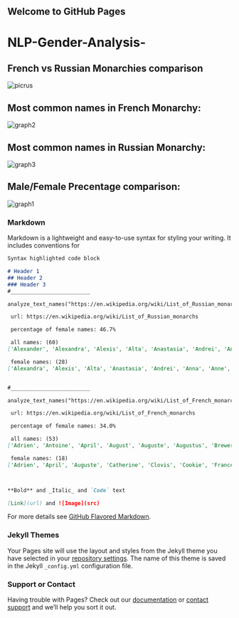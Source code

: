 ## Welcome to GitHub Pages

# NLP-Gender-Analysis-
## French vs Russian Monarchies comparison

![picrus](https://github.com/efipaka/NLP-Gender-Analysis-/blob/main/nobility_rus.jpeg)

## Most common names in French Monarchy:

![graph2](https://github.com/efipaka/NLP-Gender-Analysis-/blob/main/french_monarchy.png)

## Most common names in Russian Monarchy:

![graph3](https://github.com/efipaka/NLP-Gender-Analysis-/blob/main/russian_monarchy.png)

## Male/Female Precentage comparison:

![graph1](https://github.com/efipaka/NLP-Gender-Analysis-/blob/main/comparison_genders_monarchy.png)

### Markdown

Markdown is a lightweight and easy-to-use syntax for styling your writing. It includes conventions for

```markdown
Syntax highlighted code block

# Header 1
## Header 2
### Header 3
#_________________________

analyze_text_names("https://en.wikipedia.org/wiki/List_of_Russian_monarchs")

 url: https://en.wikipedia.org/wiki/List_of_Russian_monarchs

 percentage of female names: 46.7%

 all names: (60)
['Alexander', 'Alexandra', 'Alexis', 'Alta', 'Anastasia', 'Andrei', 'Andrew', 'Andrey', 'Anna', 'Anne', 'April', 'August', 'Boris', 'Canada', 'Catherine', 'Christina', 'Cookie', 'Curtis', 'Cyril', 'Daniel', 'Dimitri', 'Duke', 'Elena', 'Elizabeth', 'France', 'George', 'Glenn', 'Harvard', 'Igor', 'Ivan', 'June', 'Karl', 'King', 'Konstantin', 'Lucia', 'Maria', 'May', 'Maya', 'Michael', 'Mikhail', 'Natalia', 'Natalya', 'Nicholas', 'Oleg', 'Olga', 'Paul', 'Peter', 'Prince', 'Royal', 'Saul', 'See', 'Simeon', 'Simon', 'Sophia', 'Vasili', 'Vasily', 'Vincent', 'Vladimir', 'Xenia', 'Yuri']

 female names: (28) 
['Alexandra', 'Alexis', 'Alta', 'Anastasia', 'Andrei', 'Anna', 'Anne', 'April', 'Canada', 'Catherine', 'Christina', 'Cookie', 'Daniel', 'Elena', 'Elizabeth', 'France', 'George', 'Glenn', 'June', 'Lucia', 'Maria', 'May', 'Maya', 'Natalia', 'Natalya', 'Olga', 'Sophia', 'Xenia']


#_________________________

analyze_text_names("https://en.wikipedia.org/wiki/List_of_French_monarchs")

 url: https://en.wikipedia.org/wiki/List_of_French_monarchs

 percentage of female names: 34.0%

 all names: (53)
['Adrien', 'Antoine', 'April', 'August', 'Auguste', 'Augustus', 'Brewer', 'Catherine', 'Charles', 'Clovis', 'Cookie', 'David', 'Duke', 'Edward', 'France', 'Francis', 'French', 'George', 'Gita', 'Henri', 'Henry', 'Hercule', 'Hugh', 'Isabella', 'Jean', 'Joan', 'John', 'June', 'King', 'Lion', 'Louis', 'Magnus', 'Mary', 'May', 'Michael', 'Napoleon', 'Pascal', 'Philip', 'Philippe', 'Prince', 'Raoul', 'Rex', 'Richard', 'Robert', 'Rudolph', 'See', 'Son', 'Sterling', 'Temple', 'Walter', 'Webster', 'West', 'Whitney']

 female names: (18) 
['Adrien', 'April', 'Auguste', 'Catherine', 'Clovis', 'Cookie', 'France', 'Francis', 'George', 'Gita', 'Isabella', 'Jean', 'Joan', 'June', 'Mary', 'May', 'Philippe', 'Whitney']



**Bold** and _Italic_ and `Code` text

[Link](url) and ![Image](src)
```

For more details see [GitHub Flavored Markdown](https://guides.github.com/features/mastering-markdown/).

### Jekyll Themes

Your Pages site will use the layout and styles from the Jekyll theme you have selected in your [repository settings](https://github.com/efipaka/NLP-Gender-Analysis-/settings/pages). The name of this theme is saved in the Jekyll `_config.yml` configuration file.

### Support or Contact

Having trouble with Pages? Check out our [documentation](https://docs.github.com/categories/github-pages-basics/) or [contact support](https://support.github.com/contact) and we’ll help you sort it out.
